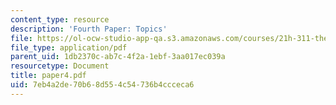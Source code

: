 ```yaml
---
content_type: resource
description: 'Fourth Paper: Topics'
file: https://ol-ocw-studio-app-qa.s3.amazonaws.com/courses/21h-311-the-renaissance-1300-1600-fall-2004/7eb4a2de70b68d554c54736b4ccceca6_paper4.pdf
file_type: application/pdf
parent_uid: 1db2370c-ab7c-4f2a-1ebf-3aa017ec039a
resourcetype: Document
title: paper4.pdf
uid: 7eb4a2de-70b6-8d55-4c54-736b4ccceca6
---
```

